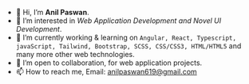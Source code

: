 - 👋 Hi, I’m **Anil Paswan**.
- 👀 I’m interested in *Web Application Development and Novel UI Development*.
- 🌱 I’m currently working & learning on `Angular, React, Typescript, javaScript, Tailwind, Bootstrap, SCSS, CSS/CSS3, HTML/HTML5` and many more other web technologies.
- 💞️ I’m open to collaboration, for web application projects.
- 📫 How to reach me, Email: [anilpaswan619@gmail.com](http://www.gmail.com/)
<!---
anilpaswan619/anilpaswan619 is a ✨ special ✨ repository because its `README.md` (this file) appears on your GitHub profile.
You can click the Preview link to take a look at your changes.
--->
